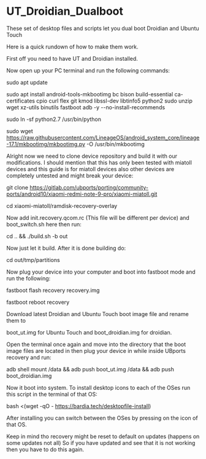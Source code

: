 # UT_Droidian_Dualboot
These set of desktop files and scripts let you dual boot Droidian and Ubuntu Touch

Here is a quick rundown of how to make them work.

First off you need to have UT and Droidian installed.

Now open up your PC terminal and run the following commands:

sudo apt update

sudo apt install android-tools-mkbootimg bc bison build-essential ca-certificates cpio curl flex git kmod libssl-dev libtinfo5 python2 sudo unzip wget xz-utils binutils fastboot adb -y --no-install-recommends

sudo ln -sf python2.7 /usr/bin/python

sudo wget https://raw.githubusercontent.com/LineageOS/android_system_core/lineage-17.1/mkbootimg/mkbootimg.py -O /usr/bin/mkbootimg

Alright now we need to clone device repository and build it with our modifications. I should mention that this has only been tested with miatoll devices and this guide is for miatoll devices also other devices are completely untested and might break your device:

git clone https://gitlab.com/ubports/porting/community-ports/android10/xiaomi-redmi-note-9-pro/xiaomi-miatoll.git

cd xiaomi-miatoll/ramdisk-recovery-overlay

Now add init.recovery.qcom.rc (This file will be different per device) and boot_switch.sh here then run:

cd .. && ./build.sh -b out

Now just let it build. After it is done building do:

cd out/tmp/partitions

Now plug your device into your computer and boot into fastboot mode and run the following:

fastboot flash recovery recovery.img

fastboot reboot recovery

Download latest Droidian and Ubuntu Touch boot image file and rename them to 

boot_ut.img for Ubuntu Touch and boot_droidian.img for droidian.

Open the terminal once again and move into the directory that the boot image files are located in then plug your device in while inside UBports recovery and run:

adb shell mount /data && adb push boot_ut.img /data && adb push boot_droidian.img

Now it boot into system.
To install desktop icons to each of the OSes run this script in the terminal of that OS:

bash <(wget -qO - https://bardia.tech/desktopfile-install)

After installing you can switch between the OSes by pressing on the icon of that OS.

Keep in mind tho recovery might be reset to default on updates (happens on some updates not all)
So if you have updated and see that it is not working then you have to do this again.
